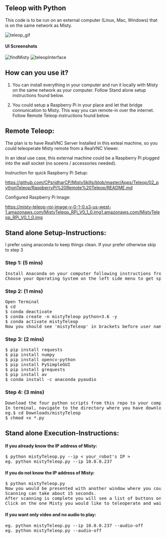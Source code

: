## Teleop with Python

This code is to be run on an external computer (Linux, Mac, Windows) that is on the same network as Misty.

[teleop_gif]: https://media.giphy.com/media/ZA1h6BAu99vEzkmFk6/giphy.gif
![teleop_gif]

#### UI Screenshots
![findMisty](https://i.imgur.com/REA2zrY.png)
![teleopInterface](https://i.imgur.com/lvR13UI.png)

## How can you use it?

1. You can install everything in your computer and run it locally with Misty on the same network as your computer. Follow Stand alone setup instructions found below.

2. You could setup a Raspberry Pi in your place and let that bridge connunication to Misty. This way you can remote-in over the internet. Follow Remote Teleop instructions found below.

## Remote Teleop:

The plan is to have RealVNC Server Installed in this exteal machine, so you could teleoperate Misty remote from a RealVNC Viewer.

In an ideal use case, this external machine could be a Raspberry Pi plugged into the wall socket (no sceens / accessories needed).

Instruction for quick Raspberry Pi Setup: 

https://github.com/CPsridharCP/MistySkills/blob/master/Apps/Teleop/02_pythonTeleop/RaspberryPi%20Remote%20Teleop/README.md

Configured Raspberry Pi Image:

https://misty-teleop-rpi-image-v-0-1-0.s3-us-west-1.amazonaws.com/MistyTeleop_RPi_V0_1_0.img1.amazonaws.com/MistyTeleop_RPi_V0_1_0.img


## Stand alone Setup-Instructions:

I prefer using anaconda to keep things clean. If your prefer otherwise skip to step 3

### Step 1: (5 mins)
<pre>
Install Anaconda on your computer following instructions from https://docs.anaconda.com/anaconda/install/. 
Choose your Operating System on the left side menu to get specific instructions.
</pre>
### Step 2: (1 mins)
<pre>
Open Terminal 
$ cd
$ conda deactivate 
$ conda create -n mistyTeleop python=3.6 -y
$ conda activate mistyTeleop
Now you should see 'mistyTeleop' in brackets before user_name@device_name$ in the terminal
</pre>
### Step 3: (2 mins)
<pre>
$ pip install requests
$ pip install numpy
$ pip install opencv-python
$ pip install PySimpleGUI
$ pip install grequests
$ pip install av
$ conda install -c anaconda pyaudio
</pre>
### Step 4: (3 mins)
<pre>
Download the four python scripts from this repo to your computer (mistyTeleop.py, pyMisty.py, findMisty.py, streamLatestFrame.py)
In terminal, navigate to the directory where you have downloaded these scripts.
eg.$ cd Downloads/mistyTeleop
$ chmod +x *.py
</pre>

## Stand alone Execution-Instructions:

#### If you already know the IP address of Misty:
<pre>
$ python mistyTeleop.py --ip < your_robot's IP >
eg. python mistyTeleop.py --ip 10.0.0.237
</pre>
#### If you do not know the IP address of Misty:
<pre>
$ python mistyTeleop.py
Now you would be presented with another window where you could scan the network for Misty's and find the IP addresses.
Scanning can take about 15 seconds.
After scanning is complete you will see a list of buttons one corressponding to each Misty, labelled with IP and SerialNo.
Click on the one Misty you would like to teleoperate and wait 5 seconds for the telepresence interface to kickin.
</pre>

#### If you want only video and no audio to play:
<pre>
eg. python mistyTeleop.py --ip 10.0.0.237 --audio-off
eg. python mistyTeleop.py --audio-off
</pre>
